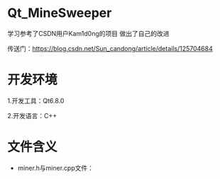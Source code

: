 # Qt_MineSweeper
学习参考了CSDN用户Kam1d0ng的项目 做出了自己的改进

传送门：https://blog.csdn.net/Sun_candong/article/details/125704684
# 开发环境
1.开发工具：Qt6.8.0

2.开发语言：C++
# 文件含义
* miner.h与miner.cpp文件：
